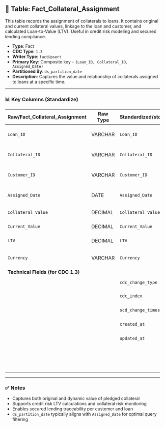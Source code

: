 ## 📜 Table: Fact_Collateral_Assignment

This table records the assignment of collaterals to loans. It contains original and current collateral values, linkage to the loan and customer, and calculated Loan-to-Value (LTV). Useful in credit risk modeling and secured lending compliance.

- **Type**: Fact  
- **CDC Type**: `1.3`  
- **Writer Type**: `factUpsert`  
- **Primary Key**: Composite key – `(Loan_ID, Collateral_ID, Assigned_Date)`  
- **Partitioned By**: `ds_partition_date`  
- **Description**: Captures the value and relationship of collaterals assigned to loans at a specific time.

---

### 📊 Key Columns (Standardize)

| Raw/Fact_Collateral_Assignment | Raw Type | Standardized/std_Collateral_Assignment | Standardized Type | Standardized/std_Collateral_Assignment_Hist | Description                                | PK  | Note                     |
|--------------------------------|----------|----------------------------------------|-------------------|---------------------------------------------|--------------------------------------------|-----|--------------------------|
| `Loan_ID`                      | VARCHAR  | `Loan_ID`                              | VARCHAR           | `Loan_ID`                                   | Loan ID associated with collateral         | ✅  | FK to `Dim_Loan`         |
| `Collateral_ID`                | VARCHAR  | `Collateral_ID`                        | VARCHAR           | `Collateral_ID`                             | Assigned collateral asset ID               | ✅  | FK to `Dim_Collateral`   |
| `Customer_ID`                  | VARCHAR  | `Customer_ID`                          | VARCHAR           | `Customer_ID`                               | Customer tied to loan and collateral       |     | FK to `Dim_Customer`     |
| `Assigned_Date`                | DATE     | `Assigned_Date`                        | DATE              | `Assigned_Date`                             | Assignment date of collateral              | ✅  | FK to `Dim_Time`         |
| `Collateral_Value`             | DECIMAL  | `Collateral_Value`                     | DECIMAL           | `Collateral_Value`                          | Value at time of assignment                |     |                          |
| `Current_Value`                | DECIMAL  | `Current_Value`                        | DECIMAL           | `Current_Value`                             | Most recent collateral value               |     |                          |
| `LTV`                          | DECIMAL  | `LTV`                                  | DECIMAL           | `LTV`                                       | Loan-to-Value ratio                        |     | Derived metric           |
| `Currency`                     | VARCHAR  | `Currency`                             | VARCHAR           | `Currency`                                  | Currency of the collateral valuation       |     |                          |
|**Technical Fields (for CDC 1.3)**|         |                                        |                   |                                             |                                            |     |                          |
|                                |          | `cdc_change_type`                      | STRING            | `cdc_change_type`                           | `'cdc_insert'` or `'cdc_update'`           |     | CDC 1.3 logic             |
|                                |          | `cdc_index`                            | INT               | `cdc_index`                                 | Sequence/order indicator                   |     | Optional                  |
|                                |          | `scd_change_timestamp`                 | TIMESTAMP         | `scd_change_timestamp`                      | Time record was processed                  |     | Audit field               |
|                                |          | `created_at`                           | TIMESTAMP         | `created_at`                                | Insertion timestamp                        |     | Required for CDC 1.3      |
|                                |          | `updated_at`                           | TIMESTAMP         | `updated_at`                                | Last update timestamp                      |     | Required for CDC 1.3      |
|                                |          |                                        |                   | `ds_partition_date`                         | Partitioning date (aligned with assignment)| ✅  | Required for performance  |

---

### ✅ Notes

- Captures both original and dynamic value of pledged collateral  
- Supports credit risk LTV calculations and collateral risk monitoring  
- Enables secured lending traceability per customer and loan  
- `ds_partition_date` typically aligns with `Assigned_Date` for optimal query filtering  